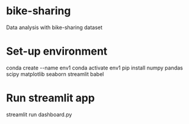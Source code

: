 # bike-sharing
Data analysis with bike-sharing dataset

# Set-up environment
conda create --name env1
conda activate env1
pip install numpy pandas scipy matplotlib seaborn streamlit babel

# Run streamlit app
streamlit run dashboard.py
